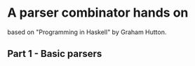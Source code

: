 # A parser combinator hands on

based on "Programming in Haskell" by Graham Hutton.

## Part 1 - Basic parsers
